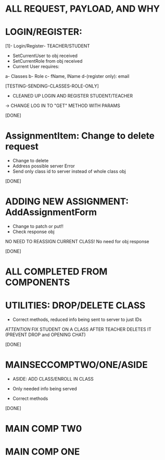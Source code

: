 # ALL REQUEST, PAYLOAD, AND WHY

# LOGIN/REGISTER:

[1]- Login/Register- TEACHER/STUDENT

- SetCurrentUser to obj received
- SetCurrentRole from obj received
- Current User requires:

a- Classes
b- Role
c- fName, lName
d-(register only): email

[TESTING-SENDING-CLASSES-ROLE-ONLY]

- CLEANED UP LOGIN AND REGISTER STUDENT/TEACHER

-> CHANGE LOG IN TO "GET" METHOD WITH PARAMS

[DONE]

# AssignmentItem: Change to delete request

- Change to delete
- Address possible server Error
- Send only class id to server instead of whole class obj

[DONE]

# ADDING NEW ASSIGNMENT: AddAssignmentForm

- Change to patch or put!!
- Check response obj

NO NEED TO REASSIGN CURRENT CLASS! No need for obj response

[DONE]

# ALL COMPLETED FROM COMPONENTS

# UTILITIES: DROP/DELETE CLASS

- Correct methods, reduced info being sent to server to just IDs

_ATTENTION_ FIX STUDENT ON A CLASS AFTER TEACHER DELETES IT (PREVENT DROP and OPENING CHAT)

[DONE]

# MAINSECCOMPTWO/ONE/ASIDE

- ASIDE: ADD CLASS/ENROLL IN CLASS

- Only needed info being served
- Correct methods

[DONE]

# MAIN COMP TW0

# MAIN COMP ONE
